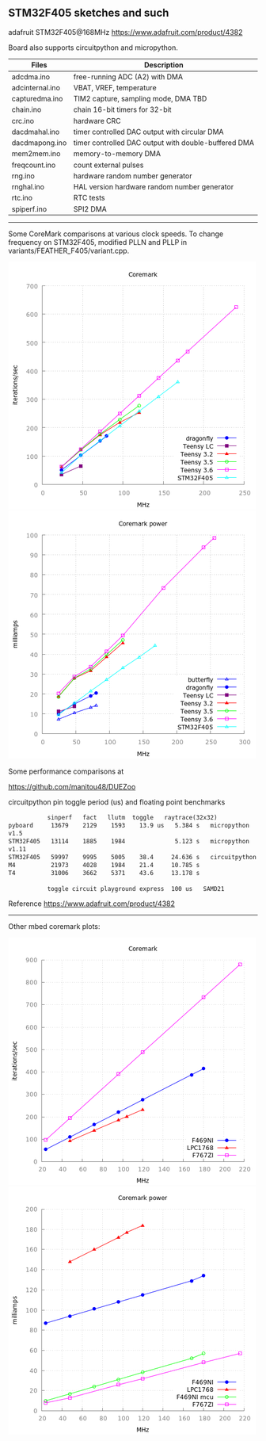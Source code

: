 ##  STM32F405 sketches and such 

adafruit STM32F405@168MHz https://www.adafruit.com/product/4382 

Board also supports circuitpython and micropython.

Files | Description
---|---
adcdma.ino | free-running ADC (A2) with DMA
adcinternal.ino  |   VBAT, VREF, temperature 
capturedma.ino | TIM2 capture, sampling mode, DMA TBD
chain.ino | chain 16-bit timers for 32-bit
crc.ino | hardware CRC
dacdmahal.ino | timer controlled DAC output with circular DMA
dacdmapong.ino | timer controlled DAC output with double-buffered DMA
mem2mem.ino | memory-to-memory DMA
freqcount.ino | count external pulses
rng.ino | hardware random number generator
rnghal.ino | HAL version hardware random number generator
rtc.ino |  RTC tests
spiperf.ino | SPI2 DMA

--------
Some CoreMark comparisons at various clock speeds. To change
frequency on STM32F405, modified
PLLN and PLLP in variants/FEATHER_F405/variant.cpp.

![coremark](405t3.png)
![coremark power](405t3a.png)

Some performance comparisons at

   https://github.com/manitou48/DUEZoo

circuitpython pin toggle period (us) and floating point benchmarks
```
           sinperf   fact   llutm  toggle   raytrace(32x32)
pyboard     13679    2129    1593    13.9 us   5.384 s   micropython v1.5
STM32F405   13114    1885    1984              5.123 s   micropython v1.11
STM32F405   59997    9995    5005    38.4     24.636 s   circuitpython
M4          21973    4028    1984    21.4     10.785 s
T4          31006    3662    5371    43.6     13.178 s

		   toggle circuit playground express  100 us   SAMD21
```
Reference
  https://www.adafruit.com/product/4382 

--------------
  Other mbed coremark plots:

![coremark](corembed.png)
![coremark power](corembeda.png)
